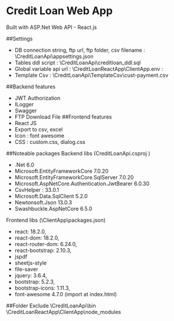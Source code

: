 # Credit Loan Web App
Built with ASP.Net Web API - React.js 

##Settings
- DB connection string, ftp url, ftp folder, csv filename :
	\CreditLoanApi\appsettings.json 
- Tables ddl script :
	\CreditLoanApi\creditloan_ddl.sql
- Global variable api url :
	\CreditLoanReactApp\ClientApp\.env : 
- Template Csv :
	\CreditLoanApi\TemplateCsv\cust-payment.csv
	
##Backend features
- JWT Authorization
- ILogger
- Swagger 
- FTP Download File
##Frontend features
- React JS
- Export to csv, excel
- Icon : font awesome
- CSS : custom.css, dialog.css

##Noteable packages
Backend libs (CreditLoanApi.csproj )
- .Net 6.0
- Microsoft.EntityFrameworkCore 7.0.20
- Microsoft.EntityFrameworkCore.SqlServer 7.0.20
- Microsoft.AspNetCore.Authentication.JwtBearer 6.0.30
- CsvHelper : 33.0.1
- Microsoft.Data.SqlClient 5.2.0
- Newtonsoft.Json 13.0.3
- Swashbuckle.AspNetCore 6.5.0

Frontend libs 
(\ClientApp\packages.json)
- react: 18.2.0,
- react-dom: 18.2.0,
- react-router-dom: 6.24.0,
- react-bootstrap: 2.10.3,
- jspdf
- sheetjs-style
- file-saver
- jquery: 3.6.4,
- bootstrap: 5.2.3,
- bootstrap-icons: 1.11.3,
- font-awesome 4.7.0 (import at index.html)


##Folder Exclude
\CreditLoanApi\bin
\CreditLoanReactApp\ClientApp\node_modules

